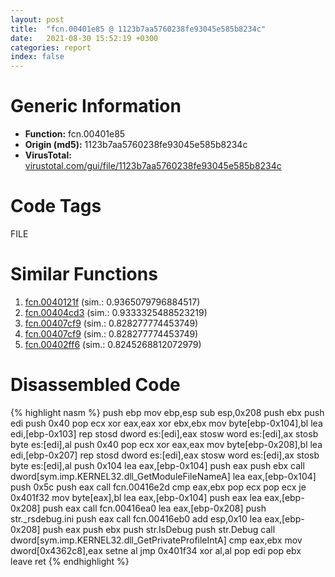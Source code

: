 ```yaml
---
layout: post
title:  "fcn.00401e85 @ 1123b7aa5760238fe93045e585b8234c"
date:   2021-08-30 15:52:19 +0300
categories: report
index: false
---
```


# Generic Information
- **Function:** fcn.00401e85
- **Origin (md5):** 1123b7aa5760238fe93045e585b8234c
- **VirusTotal:** [virustotal.com/gui/file/1123b7aa5760238fe93045e585b8234c][virustotal_ref]

# Code Tags
<span class="tag" id="FILE">FILE</span>


# Similar Functions

1. [fcn.0040121f][similar_1_ref] (sim.: 0.9365079796884517)
2. [fcn.00404cd3][similar_2_ref] (sim.: 0.9333325488523219)
3. [fcn.00407cf9][similar_3_ref] (sim.: 0.828277774453749)
4. [fcn.00407cf9][similar_4_ref] (sim.: 0.828277774453749)
5. [fcn.00402ff6][similar_5_ref] (sim.: 0.8245268812072979)


# Disassembled Code

{% highlight nasm %}
push ebp
mov ebp,esp
sub esp,0x208
push ebx
push edi
push 0x40
pop ecx
xor eax,eax
xor ebx,ebx
mov byte[ebp-0x104],bl
lea edi,[ebp-0x103]
rep stosd dword es:[edi],eax
stosw word es:[edi],ax
stosb byte es:[edi],al
push 0x40
pop ecx
xor eax,eax
mov byte[ebp-0x208],bl
lea edi,[ebp-0x207]
rep stosd dword es:[edi],eax
stosw word es:[edi],ax
stosb byte es:[edi],al
push 0x104
lea eax,[ebp-0x104]
push eax
push ebx
call dword[sym.imp.KERNEL32.dll_GetModuleFileNameA]
lea eax,[ebp-0x104]
push 0x5c
push eax
call fcn.00416e2d
cmp eax,ebx
pop ecx
pop ecx
je 0x401f32
mov byte[eax],bl
lea eax,[ebp-0x104]
push eax
lea eax,[ebp-0x208]
push eax
call fcn.00416ea0
lea eax,[ebp-0x208]
push str._rsdebug.ini
push eax
call fcn.00416eb0
add esp,0x10
lea eax,[ebp-0x208]
push eax
push ebx
push str.IsDebug
push str.Debug
call dword[sym.imp.KERNEL32.dll_GetPrivateProfileIntA]
cmp eax,ebx
mov dword[0x4362c8],eax
setne al
jmp 0x401f34
xor al,al
pop edi
pop ebx
leave 
ret 
{% endhighlight %}


[similar_1_ref]: /report/fcn.0040121f@1123b7aa5760238fe93045e585b8234c
[similar_2_ref]: /report/fcn.00404cd3@1123b7aa5760238fe93045e585b8234c
[similar_3_ref]: /report/fcn.00407cf9@3bf433430f740e75dfaf9134a5696829
[similar_4_ref]: /report/fcn.00407cf9@4bd33f73402d0d03c0318f793884eb34
[similar_5_ref]: /report/fcn.00402ff6@1123b7aa5760238fe93045e585b8234c
[virustotal_ref]: https://www.virustotal.com/gui/file/1123b7aa5760238fe93045e585b8234c